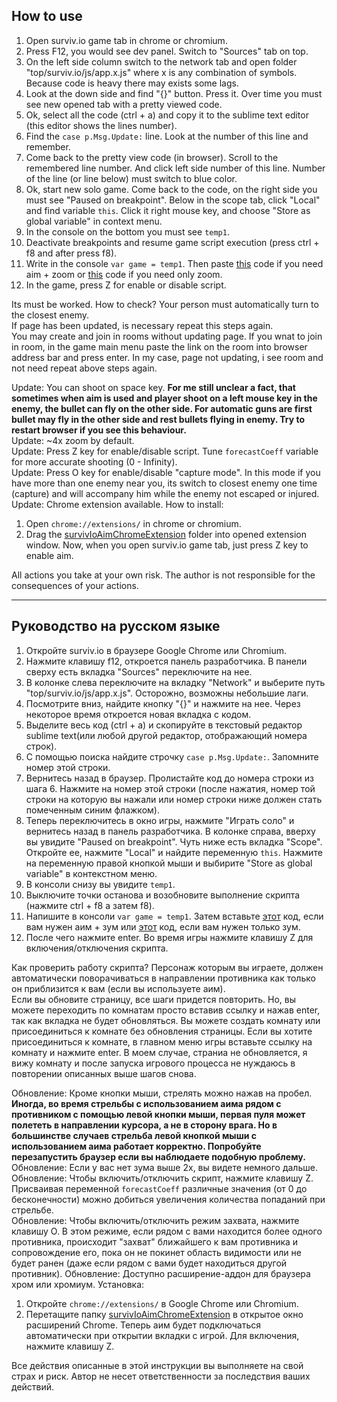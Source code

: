 ## How to use
1. Open surviv.io game tab in chrome or chromium.
2. Press F12, you would see dev panel. Switch to "Sources" tab on top.
3. On the left side column switch to the network tab and open folder "top/surviv.io/js/app.x.js" where x is any combination of symbols. Because code is heavy there may exists some lags.
4. Look at the down side and find "{}" button. Press it. Over time you must see new opened tab with a pretty viewed code.
5. Ok, select all the code (ctrl + a) and copy it to the sublime text editor (this editor shows the lines number).
6. Find the `case p.Msg.Update:` line. Look at the number of this line and remember.
7. Come back to the pretty view code (in browser). Scroll to the remembered line number. And click left side number of this line. Number of the line (or line below) must switch to blue color.
8. Ok, start new solo game. Come back to the code, on the right side you must see "Paused on breakpoint". Below in the scope tab, click "Local" and find variable `this`. Click it right mouse key, and choose "Store as global variable" in context menu.
9. In the console on the bottom you must see `temp1`.
10. Deactivate breakpoints and resume game script execution (press ctrl + f8 and after press f8).
11. Write in the console `var game = temp1`. Then paste [this](https://github.com/w3x731/survivIoAim/blob/master/survivIoAim.js) code if you need aim + zoom or [this](https://github.com/w3x731/survivIoAim/blob/master/survivIoZoom.js) code if you need only zoom.
12. In the game, press Z for enable or disable script.

Its must be worked. How to check? Your person must automatically turn to the closest enemy.  
If page has been updated, is necessary repeat this steps again.  
You may create and join in rooms without updating page. If you wnat to join in room, in the game main menu paste the link on the room into browser address bar and press enter. In my case, page not updating, i see room and not need repeat above steps again.

Update: You can shoot on space key. **For me still unclear a fact, that sometimes when aim is used and player shoot on a left mouse key in the enemy, the bullet can fly on the other side. For automatic guns are first bullet may fly in the other side and rest bullets flying in enemy. Try to restart browser if you see this behaviour.**  
Update: ~4x zoom by default.  
Update: Press Z key for enable/disable script. Tune `forecastCoeff` variable for more accurate shooting (0 - Infinity).  
Update: Press O key for enable/disable "capture mode". In this mode if you have more than one enemy near you, its switch to closest enemy one time (capture) and will accompany him while the enemy not escaped or injured.
Update: Chrome extension available. How to install:
1. Open `chrome://extensions/` in chrome or chromium.
2. Drag the [survivIoAimChromeExtension](https://github.com/w3x731/survivIoAim/tree/master/survivIoAimChromeExtension) folder into opened extension window.
Now, when you open surviv.io game tab, just press Z key to enable aim.

All actions you take at your own risk. The author is not responsible for the consequences of your actions.

---
## Руководство на русском языке
1. Откройте surviv.io в браузере Google Chrome или Chromium.
2. Нажмите клавишу f12, откроется панель разработчика. В панели сверху есть вкладка "Sources" переключите на нее.
3. В колонке слева переключите на вкладку "Network" и выберите путь "top/surviv.io/js/app.x.js". Осторожно, возможны небольшие лаги.
4. Посмотрите вниз, найдите кнопку "{}" и нажмите на нее. Через некоторое время откроется новая вкладка с кодом.
5. Выделите весь код (ctrl + a) и скопируйте в текстовый редактор sublime text(или любой другой редактор, отображающий номера строк).
6. С помощью поиска найдите строчку `case p.Msg.Update:`. Запомните номер этой строки.
7. Вернитесь назад в браузер. Пролистайте код до номера строки из шага 6. Нажмите на номер этой строки (после нажатия, номер той строки на которую вы нажали или номер строки ниже должен стать помеченным синим флажком).
8. Теперь переключитесь в окно игры, нажмите "Играть соло" и вернитесь назад в панель разработчика. В колонке справа, вверху вы увидите "Paused on breakpoint". Чуть ниже есть вкладка "Scope". Откройте ее, нажмите "Local" и найдите переменную `this`. Нажмите на переменную правой кнопкой мыши и выбирите "Store as global variable" в контекстном меню.
9. В консоли снизу вы увидите `temp1`.
10. Выключите точки останова и возобновите выполнение скрипта (нажмите ctrl + f8 а затем f8).
11. Напишите в консоли `var game = temp1`. Затем вставьте [этот](https://github.com/w3x731/survivIoAim/blob/master/survivIoAim.js) код, если вам нужен аим + зум или [этот](https://github.com/w3x731/survivIoAim/blob/master/survivIoZoom.js) код, если вам нужен только зум.
12. После чего нажмите enter. Во время игры нажмите клавишу Z для включения/отключения скрипта.

Как проверить работу скрипта? Персонаж которым вы играете, должен автоматически поворачиваться в направлении противника как только он приблизится к вам (если вы используете аим).  
Если вы обновите страницу, все шаги придется повторить. Но, вы можете переходить по комнатам просто вставив ссылку и нажав enter, так как вкладка не будет обновляться.
Вы можете создать комнату или присоединиться к комнате без обновления страницы. Если вы хотите присоединиться к комнате, в главном меню игры вставьте ссылку на комнату и нажмите enter. В моем случае, страниа не обновляется, я вижу комнату и после запуска игрового процесса не нуждаюсь в повторении описанных выше шагов снова.

Обновление: Кроме кнопки мыши, стрелять можно нажав на пробел. **Иногда, во время стрельбы с использованием аима рядом с противником с помощью левой кнопки мыши, первая пуля может полететь в направлении курсора, а не в сторону врага. Но в большинстве случаев стрельба левой кнопкой мыши с использованием аима работает корректно. Попробуйте перезапустить браузер если вы наблюдаете подобную проблему.**  
Обновление: Если у вас нет зума выше 2x, вы видете немного дальше.  
Обновление: Чтобы включить/отключить скрипт, нажмите клавишу Z. Присваивая переменной `forecastCoeff` различные значения (от 0 до бесконечности) можно добиться увеличения количества попаданий при стрельбе.  
Обновление: Чтобы включить/отключить режим захвата, нажмите клавишу O. В этом режиме, если рядом с вами находится более одного противника, происходит "захват" ближайшего к вам противника и сопровождение его, пока он не покинет область видимости или не будет ранен (даже если рядом с вами будет находиться другой противник).
Обновление: Доступно расширение-аддон для браузера хром или хромиум. Установка:
1. Откройте `chrome://extensions/` в Google Chrome или Chromium.
2. Перетащите папку [survivIoAimChromeExtension](https://github.com/w3x731/survivIoAim/tree/master/survivIoAimChromeExtension) в открытое окно расширений Chrome.
Теперь аим будет подключаться автоматически при открытии вкладки с игрой. Для включения, нажмите клавишу Z.

Все действия описанные в этой инструкции вы выполняете на свой страх и риск. Автор не несет ответственности за последствия ваших действий.